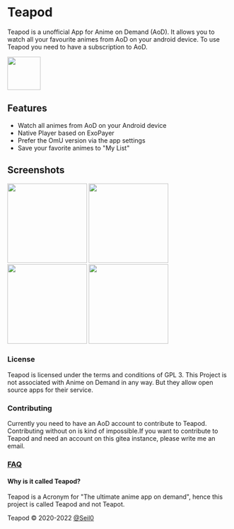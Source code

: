 # Teapod

Teapod is a unofficial App for Anime on Demand (AoD). It allows you to watch all your favourite animes from AoD on your android device. To use Teapod you need to have a subscription to AoD.

[<img src="https://fdroid.gitlab.io/artwork/badge/get-it-on.png" height="75">](https://f-droid.org/de/packages/org.mosad.teapod/)

## Features
* Watch all animes from AoD on your Android device
* Native Player based on ExoPayer
* Prefer the OmU version via the app settings
* Save your favorite animes to "My List"

## Screenshots
[<img src="https://www.mosad.xyz/images/Teapod/Teapod_Home.webp" width=180>](https://www.mosad.xyz/images/Teapod/Teapod_Home.webp)
[<img src="https://www.mosad.xyz/images/Teapod/Teapod_Library.webp" width=180>](https://www.mosad.xyz/images/Teapod/Teapod_Library.webp)
[<img src="https://www.mosad.xyz/images/Teapod/Teapod_Media.webp" width=180>](https://www.mosad.xyz/images/Teapod/Teapod_Media.webp)
[<img src="https://www.mosad.xyz/images/Teapod/Teapod_Search.webp" width=180>](https://www.mosad.xyz/images/Teapod/Teapod_Search.webp)

### License
Teapod is licensed under the terms and conditions of GPL 3. This Project is not associated with Anime on Demand in any way. But they allow open source apps for their service.

### Contributing
Currently you need to have an AoD account to contribute to Teapod. Contributing without on is kind of impossible.If you want to contribute to Teapod and need an account on this gitea instance, please write me an email.

### [FAQ](https://git.mosad.xyz/Seil0/teapod/wiki#hilfe)

#### Why is it called Teapod?
Teapod is a Acronym for "The ultimate anime app on demand", hence this project is called Teapod and not Teapot.

Teapod © 2020-2022 [@Seil0](https://git.mosad.xyz/Seil0)
